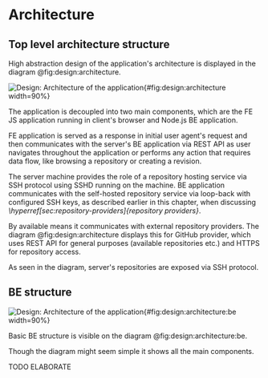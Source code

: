 # Architecture

## Top level architecture structure

High abstraction design of the application's architecture is displayed in the diagram @fig:design:architecture.


![Design: Architecture of the application](./src/assets/diagram/architecture){#fig:design:architecture width=90%}

The application is decoupled into two main components, which are the FE JS application running in client's browser and Node.js BE application.

FE application is served as a response in initial user agent's request and then communicates with the server's BE application via REST API as user navigates throughout the application or performs any action that requires data flow, like browsing a repository or creating a revision.

The server machine provides the role of a repository hosting service via SSH protocol using SSHD running on the machine.
BE application communicates with the self-hosted repository service via loop-back with configured SSH keys, as described earlier in this chapter, when discussing _\hyperref[sec:repository-providers]{repository providers}_.

By available means it communicates with external repository providers.
The diagram @fig:design:architecture displays this for GitHub provider, which uses REST API for general purposes (available repositories etc.) and HTTPS for repository access.

As seen in the diagram, server's repositories are exposed via SSH protocol.

## BE structure


![Design: Architecture of the application](./src/assets/diagram/architecture-be){#fig:design:architecture:be width=90%}

Basic BE structure is visible on the diagram @fig:design:architecture:be.

Though the diagram might seem simple it shows all the main components.

TODO ELABORATE
